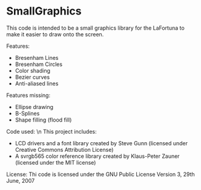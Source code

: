 # SmallGraphics
This code is intended to be a small graphics library for the LaFortuna to make it easier to draw onto the screen.

Features:
- Bresenham Lines
- Bresenham Circles
- Color shading
- Bezier curves
- Anti-aliased lines

Features missing:
- Ellipse drawing
- B-Splines
- Shape filling (flood fill)

Code used: \n
This project includes: 
- LCD drivers and a font library created by Steve Gunn (licensed under Creative Commons Attribution License)
- A svrgb565 color reference library created by Klaus-Peter Zauner (licensed under the MIT license)

License:
Thi code is licensed under the GNU Public License Version 3, 29th June, 2007
